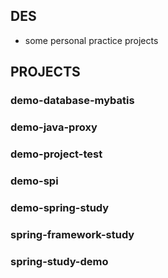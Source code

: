 ## DES
- some personal practice projects 

## PROJECTS

### demo-database-mybatis

### demo-java-proxy

### demo-project-test

### demo-spi

### demo-spring-study

### spring-framework-study

### spring-study-demo

